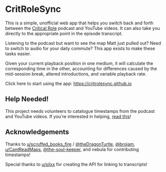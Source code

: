 # CritRoleSync

This is a simple, unofficial web app that helps you switch back and forth
between the [Critical Role](https://critrole.com) podcast and YouTube videos.
It can also take you directly to the appropriate point in the episode
transcript.

Listening to the podcast but want to see the map Matt just pulled out? Need to
switch to audio for your daily commute? This app exists to make these tasks
easier.

Given your current playback position in one medium, it will calculate the
corresponding time in the other, accounting for differences caused by the
mid-session break, altered introductions, and variable playback rate.

Click here to start using the app: https://critrolesync.github.io

## Help Needed!

This project needs volunteers to catalogue timestamps from the podcast and
YouTube videos. If you're interested in helping, [read
this](https://github.com/critrolesync/critrolesync.github.io/issues/1)!

## Acknowledgements

Thanks to
[u/scruffed_books_fire](https://www.reddit.com/user/scruffed_books_fire) /
[@theDragonTurtle](https://github.com/theDragonTurtle),
[@brojam](https://github.com/brojam),
[u/CantReadMaps](https://www.reddit.com/user/CantReadMaps),
[@the-soul-keeper](https://github.com/the-soul-keeper), and
nebula
for contributing timestamps!

Special thanks to [u/silxx](https://www.reddit.com/user/silxx/) for creating
the API for linking to transcripts!
